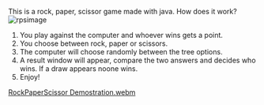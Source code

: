 This is a rock, paper, scissor game made with java. How does it work?
![rpsimage](https://github.com/RogerPlaBallus/Rock-Paper-Scissor/assets/112554964/8d9c38d7-ce76-483c-b2e8-5b998f29264f)

1. You play against the computer and whoever wins gets a point.
2. You choose between rock, paper or scissors.
3. The computer will choose randomly between the tree options.
4. A result window will appear, compare the two answers and decides who wins. If a draw appears noone wins.
5. Enjoy!


[RockPaperScissor Demostration.webm](https://github.com/user-attachments/assets/cbfe0142-e6eb-4ef9-9cd8-c29f48492835)
